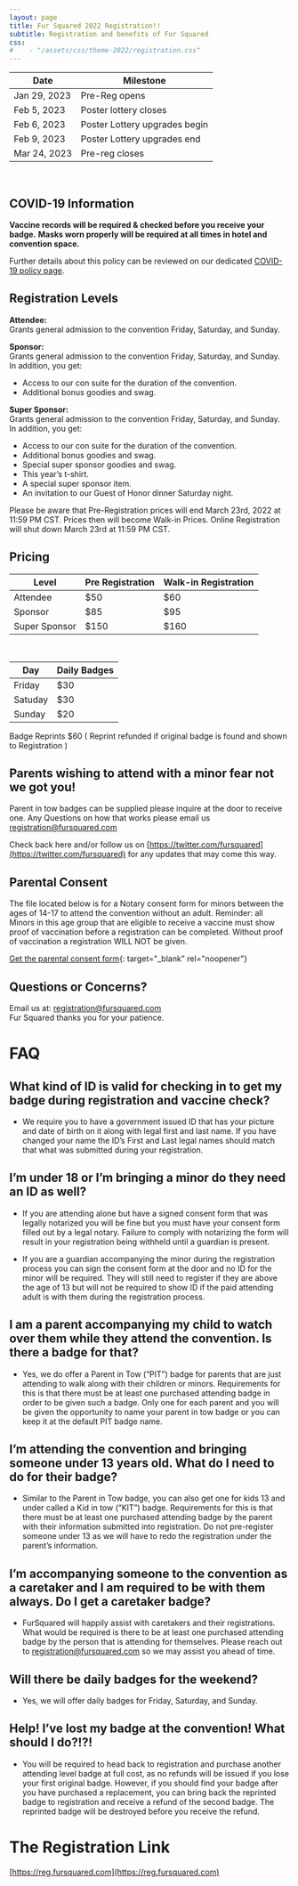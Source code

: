 ```yaml
---
layout: page
title: Fur Squared 2022 Registration!!
subtitle: Registration and benefits of Fur Squared
css:
#    - "/assets/css/theme-2022/registration.css"
---
```


| Date | Milestone |
| --- | --- |
| Jan 29, 2023 | Pre-Reg opens |
| Feb 5, 2023 | Poster lottery closes |
| Feb 6, 2023 | Poster Lottery upgrades begin |
| Feb 9, 2023 | Poster Lottery upgrades end |
| Mar 24, 2023 | Pre-reg closes |

&nbsp;

## COVID-19 Information

**Vaccine records will be required & checked before you receive your badge.** **Masks worn properly will be required at all times in hotel and convention space.**

Further details about this policy can be reviewed on our dedicated [COVID-19 policy page](/covid-policy).

## Registration Levels

**Attendee:**<br>Grants general admission to the convention Friday, Saturday, and Sunday.

**Sponsor:**<br>Grants general admission to the convention Friday, Saturday, and Sunday.<br>In addition, you get:

* Access to our con suite for the duration of the convention.
* Additional bonus goodies and swag.

**Super Sponsor:**<br>Grants general admission to the convention Friday, Saturday, and Sunday.<br>In addition, you get:

* Access to our con suite for the duration of the convention.
* Additional bonus goodies and swag.
* Special super sponsor goodies and swag.
* This year’s t-shirt.
* A special super sponsor item.
* An invitation to our Guest of Honor dinner Saturday night.

Please be aware that Pre-Registration prices will end March 23rd, 2022 at 11:59 PM CST. Prices then will become Walk-in Prices. Online Registration will shut down March 23rd at 11:59 PM CST.

## Pricing

| Level | Pre Registration | Walk-in Registration |
| --- | --- | --- |
| Attendee | $50 | $60 |
| Sponsor | $85 | $95 |
| Super Sponsor | $150 | $160 |

&nbsp;

| Day | Daily Badges |
| --- | --- |
| Friday | $30 |
| Satuday | $30 |
| Sunday | $20 |

Badge Reprints $60 ( Reprint refunded if original badge is found and shown to Registration )

## Parents wishing to attend with a minor fear not we got you\!

Parent in tow badges can be supplied please inquire at the door to receive one. Any Questions on how that works please email us [registration@fursquared.com](mailto:registration@fursquared.com)

Check back here and/or follow us on [https://twitter.com/fursquared](https://twitter.com/fursquared) for any updates that may come this way.

## Parental Consent

The file located below is for a Notary consent form for minors between the ages of 14-17 to attend the convention without an adult. Reminder: all Minors in this age group that are eligible to receive a vaccine must show proof of vaccination before a registration can be completed. Without proof of vaccination a registration WILL NOT be given.

[Get the parental consent form](https://docs.google.com/document/d/1BDVSTUA_VEBAOYD_VgRfCxz_o4K1o3Xg5ZRDSsEmp4c/edit){: target="_blank" rel="noopener"}

## Questions or Concerns?

Email us at: [registration@fursquared.com](mailto:registration@fursquared.com)<br>Fur Squared thanks you for your patience.

# FAQ

## What kind of ID is valid for checking in to get my badge during registration and vaccine check?

- We require you to have a government issued ID that has your picture and date of birth on it along with legal first and last name. If you have changed your name the ID’s First and Last legal names should match that what was submitted during your registration.

## I’m under 18 or I’m bringing a minor do they need an ID as well?

- If you are attending alone but have a signed consent form that was legally notarized you will be fine but you must have your consent form filled out by a legal notary. Failure to comply with notarizing the form will result in your registration being withheld until a guardian is present.

- If you are a guardian accompanying the minor during the registration process you can sign the consent form at the door and no ID for the minor will be required. They will still need to register if they are above the age of 13 but will not be required to show ID if the paid attending adult is with them during the registration process.

## I am a parent accompanying my child to watch over them while they attend the convention. Is there a badge for that?

- Yes, we do offer a Parent in Tow (“PIT”) badge for parents that are just attending to walk along with their children or minors. Requirements for this is that there must be at least one purchased attending badge in order to be given such a badge. Only one for each parent and you will be given the opportunity to name your parent in tow badge or you can keep it at the default PIT badge name.

## I’m attending the convention and bringing someone under 13 years old. What do I need to do for their badge?

- Similar to the Parent in Tow badge, you can also get one for kids 13 and under called a Kid in tow (“KIT”) badge. Requirements for this is that there must be at least one purchased attending badge by the parent with their information submitted into registration.  Do not pre-register someone under 13 as we will have to redo the registration under the parent’s information.

## I’m accompanying someone to the convention as a caretaker and I am required to be with them always. Do I get a caretaker badge?

- FurSquared will happily assist with caretakers and their registrations. What would be required is there to be at least one purchased attending badge by the person that is attending for themselves. Please reach out to registration@fursquared.com so we may assist you ahead of time.

## Will there be daily badges for the weekend?

- Yes, we will offer daily badges for Friday, Saturday, and Sunday.

## Help! I’ve lost my badge at the convention! What should I do?!?!

- You will be required to head back to registration and purchase another attending level badge at full cost, as no refunds will be issued if you lose your first original badge. However, if you should find your badge after you have purchased a replacement, you can bring back the reprinted badge to registration and receive a refund of the second badge. The reprinted badge will be destroyed before you receive the refund.

# The Registration Link

[https://reg.fursquared.com](https://reg.fursquared.com)
